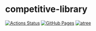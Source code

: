 # competitive-library
[![Actions Status](https://github.com/atree-GitHub/competitive-library/workflows/verify/badge.svg)](https://github.com/atree-GitHub/competitive-library/actions)
 [![GitHub Pages](https://img.shields.io/static/v1?label=GitHub+Pages&message=+&color=brightgreen&logo=github)](https://atree-GitHub.github.io/competitive-library/)
[![atree](https://img.shields.io/endpoint?url=https%3A%2F%2Fatcoder-badges.now.sh%2Fapi%2Fatcoder%2Fjson%2Fatree)](https://atcoder.jp/users/atree)
